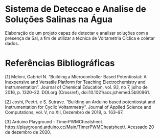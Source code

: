 # Sistema de Deteccao e Analise de Soluções Salinas na Água

Elaboração de um projeto capaz de detectar e analisar soluções com a presença de Sal, a fim de utilizar a técnica de Voltametria Cíclica e coletar dados.


# Referências Bibliográficas

[1] Meloni, Gabriel N. “Building a Microcontroller Based Potentiostat: A Inexpensive and Versatile Platform for Teaching Electrochemistry and Instrumentation”. Journal of Chemical Education, vol. 93, no 7, julho de 2016, p. 1320–22. DOI.org (Crossref), doi:10.1021/acs.jchemed.5b00961.

[2] Joshi, Peetri, e S. Sutrave. “Building an Arduino based potentiostat and Instrumentation for Cyclic Voltammetry”. Journal of Applied Science and Computations, vol. V, no XII, Dezembro de 2018, p. 163–67.

[3] Arduino Playground - TimerPWMCheatsheet. https://playground.arduino.cc/Main/TimerPWMCheatsheet/. Acessado 20 de dezembro de 2020.